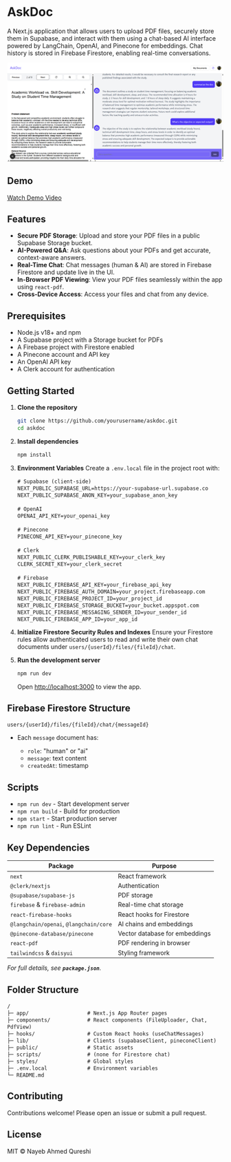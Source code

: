 # AskDoc

A Next.js application that allows users to upload PDF files, securely store them in Supabase, and interact with them using a chat-based AI interface powered by LangChain, OpenAI, and Pinecone for embeddings. Chat history is stored in Firebase Firestore, enabling real-time conversations.

![alt text](image-1.png)
## Demo

[Watch Demo Video]([https://youtu.be/your-video-id](https://www.youtube.com/watch?v=EPZCsaTWPHA))


## Features

* **Secure PDF Storage**: Upload and store your PDF files in a public Supabase Storage bucket.
* **AI-Powered Q\&A**: Ask questions about your PDFs and get accurate, context-aware answers.
* **Real-Time Chat**: Chat messages (human & AI) are stored in Firebase Firestore and update live in the UI.
* **In-Browser PDF Viewing**: View your PDF files seamlessly within the app using `react-pdf`.
* **Cross-Device Access**: Access your files and chat from any device.

## Prerequisites

* Node.js v18+ and npm
* A Supabase project with a Storage bucket for PDFs
* A Firebase project with Firestore enabled
* A Pinecone account and API key
* An OpenAI API key
* A Clerk account for authentication

## Getting Started

1. **Clone the repository**

   ```bash
   git clone https://github.com/yourusername/askdoc.git
   cd askdoc
   ```

2. **Install dependencies**

   ```bash
   npm install
   ```

3. **Environment Variables**
   Create a `.env.local` file in the project root with:

   ```env
   # Supabase (client-side)
   NEXT_PUBLIC_SUPABASE_URL=https://your-supabase-url.supabase.co
   NEXT_PUBLIC_SUPABASE_ANON_KEY=your_supabase_anon_key

   # OpenAI
   OPENAI_API_KEY=your_openai_key

   # Pinecone
   PINECONE_API_KEY=your_pinecone_key

   # Clerk
   NEXT_PUBLIC_CLERK_PUBLISHABLE_KEY=your_clerk_key
   CLERK_SECRET_KEY=your_clerk_secret

   # Firebase
   NEXT_PUBLIC_FIREBASE_API_KEY=your_firebase_api_key
   NEXT_PUBLIC_FIREBASE_AUTH_DOMAIN=your_project.firebaseapp.com
   NEXT_PUBLIC_FIREBASE_PROJECT_ID=your_project_id
   NEXT_PUBLIC_FIREBASE_STORAGE_BUCKET=your_bucket.appspot.com
   NEXT_PUBLIC_FIREBASE_MESSAGING_SENDER_ID=your_sender_id
   NEXT_PUBLIC_FIREBASE_APP_ID=your_app_id
   ```

4. **Initialize Firestore Security Rules and Indexes**
   Ensure your Firestore rules allow authenticated users to read and write their own chat documents under `users/{userId}/files/{fileId}/chat`.

5. **Run the development server**

   ```bash
   npm run dev
   ```

   Open [http://localhost:3000](http://localhost:3000) to view the app.

## Firebase Firestore Structure

```
users/{userId}/files/{fileId}/chat/{messageId}
```

* Each `message` document has:

  * `role`: "human" or "ai"
  * `message`: text content
  * `createdAt`: timestamp

## Scripts

* `npm run dev` - Start development server
* `npm run build` - Build for production
* `npm start` - Start production server
* `npm run lint` - Run ESLint

## Key Dependencies

| Package                                | Purpose                        |
| -------------------------------------- | ------------------------------ |
| `next`                                 | React framework                |
| `@clerk/nextjs`                        | Authentication                 |
| `@supabase/supabase-js`                | PDF storage                    |
| `firebase` & `firebase-admin`          | Real-time chat storage         |
| `react-firebase-hooks`                 | React hooks for Firestore      |
| `@langchain/openai`, `@langchain/core` | AI chains and embeddings       |
| `@pinecone-database/pinecone`          | Vector database for embeddings |
| `react-pdf`                            | PDF rendering in browser       |
| `tailwindcss` & `daisyui`              | Styling framework              |

*For full details, see **`package.json`**.*

## Folder Structure

```plaintext
/
├─ app/                   # Next.js App Router pages
├─ components/            # React components (FileUploader, Chat, PdfView)
├─ hooks/                 # Custom React hooks (useChatMessages)
├─ lib/                   # Clients (supabaseClient, pineconeClient)
├─ public/                # Static assets
├─ scripts/               # (none for Firestore chat)
├─ styles/                # Global styles
├─ .env.local             # Environment variables
└─ README.md
```

## Contributing

Contributions welcome! Please open an issue or submit a pull request.

## License

MIT © Nayeb Ahmed Qureshi

